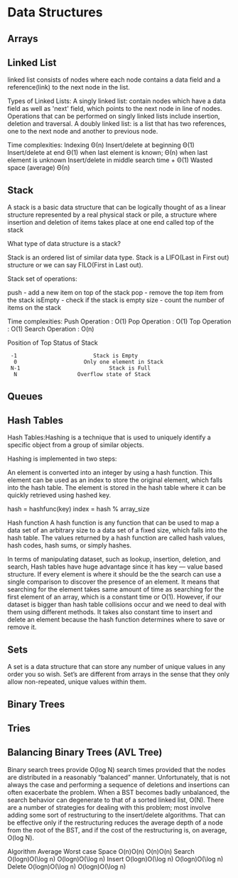 # Data Structures

## Arrays

## Linked List
linked list consists of nodes where each node contains a data field and a reference(link) to the next node in the list.

Types of Linked Lists:
A singly linked list: contain nodes which have a data field as well as 'next' field, which points to the next node in line of nodes. Operations that can be performed on singly linked lists include insertion, deletion and traversal.
A doubly linked list: is a list that has two references, one to the next node and another to previous node.

Time complexities:
Indexing	Θ(n)
Insert/delete at beginning	Θ(1)
Insert/delete at end	Θ(1) when last element is known;
Θ(n) when last element is unknown
Insert/delete in middle	search time + Θ(1)
Wasted space (average)	Θ(n)

## Stack 
A stack is a basic data structure that can be logically thought of as a linear structure represented by a real physical stack or pile, a structure where insertion and deletion of items takes place at one end called top of the stack

What type of data structure is a stack?

Stack is an ordered list of similar data type. Stack is a LIFO(Last in First out) structure 
or we can say FILO(First in Last out). 

Stack set of operations:

push - add a new item on top of the stack
pop - remove the top item from the stack
isEmpty - check if the stack is empty
size - count the number of items on the stack

Time complexities:
Push Operation : O(1)
Pop Operation : O(1)
Top Operation : O(1)
Search Operation : O(n)

Position of Top               Status of Stack
                               
     -1	                       Stack is Empty
      0	                    Only one element in Stack
     N-1	                        Stack is Full
      N	                  Overflow state of Stack

## Queues

## Hash Tables 
  Hash Tables:Hashing is a technique that is used to uniquely identify a specific object from a group of similar objects.

Hashing is implemented in two steps:

An element is converted into an integer by using a hash function. This element can be used as an index to store the original element, which falls into the hash table.
The element is stored in the hash table where it can be quickly retrieved using hashed key.

hash = hashfunc(key)
index = hash % array_size

Hash function
A hash function is any function that can be used to map a data set of an arbitrary size to a data set of a fixed size, which falls into the hash table. The values returned by a hash function are called hash values, hash codes, hash sums, or simply hashes.

In terms of manipulating dataset, such as lookup, insertion, deletion, and search, Hash tables have huge advantage since it has key — value based structure. If every element is where it should be the the search can use a single comparison to discover the presence of an element. It means that searching for the element takes same amount of time as searching for the first element of an array, which is a constant time or O(1). However, if our dataset is bigger than hash table collisions occur and we need to deal with them using different methods. It takes also constant time to insert and delete an element because the hash function determines where to save or remove it.

## Sets 

A set is a data structure that can store any number of unique values in any order you so wish. Set’s are different from arrays in the sense that they only allow non-repeated, unique values within them.


## Binary Trees 

## Tries

## Balancing Binary Trees (AVL Tree)

Binary search trees provide O(log N) search times provided that the nodes are distributed in a reasonably “balanced” manner. Unfortunately, that is not always the case and performing a sequence of deletions and insertions can often exacerbate the problem.
When a BST becomes badly unbalanced, the search behavior can degenerate to that of a sorted linked list, O(N).
There are a number of strategies for dealing with this problem; most involve adding some sort of restructuring to the insert/delete algorithms.
That can be effective only if the restructuring reduces the average depth of a node from the root of the BST, and if the cost of the restructuring is, on average, O(log N).

Algorithm		Average  	Worst case
Space		     O(n)O(n)	O(n)O(n)
Search	O(logn)O(\log n)    O(log⁡n)O(\log n)
Insert	O(logn)O(\log n)	O(logn)O(\log n)
Delete	O(logn)O(\log n)	O(logn)O(\log n)
